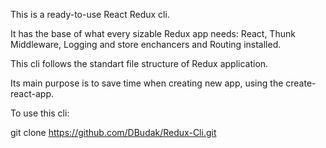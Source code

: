 This is a ready-to-use React Redux cli.

It has the base of what every sizable Redux app needs: React, Thunk Middleware, Logging and store enchancers and Routing installed.

This cli follows the standart file structure of Redux application.

Its main purpose is to save time when creating new app, using the create-react-app.

To use this cli:

git clone https://github.com/DBudak/Redux-Cli.git